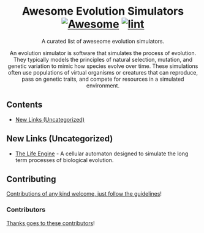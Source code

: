 <div align="center">

<!-- title -->

<!--lint ignore no-dead-urls-->

# Awesome Evolution Simulators [![Awesome](https://awesome.re/badge.svg)](https://awesome.re) [![lint](https://github.com/dietrich-stein/awesome-evolution-simulators/actions/workflows/lint.yaml/badge.svg)](https://github.com/dietrich-stein/awesome-evolution-simulators/actions/workflows/lint.yaml)

<!-- subtitle -->

A curated list of aweseome evolution simulators.

<!-- image 

<a href="" target="_blank" rel="noopener noreferrer">
  <img src="" />
</a>-->

<!-- description -->

An evolution simulator is software that simulates the process of evolution. They typically models the principles of natural selection, mutation, and genetic variation to mimic how species evolve over time. These simulations often use populations of virtual organisms or creatures that can reproduce, pass on genetic traits, and compete for resources in a simulated environment.

</div>

<!-- TOC -->

## Contents

- [New Links (Uncategorized)](#new-links-uncategorized)

<!-- CONTENT -->

## New Links (Uncategorized)

- [The Life Engine](https://github.com/MaxRobinsonTheGreat/LifeEngine) - A cellular automaton designed to simulate the long term processes of biological evolution.

<!-- END CONTENT -->

## Contributing

[Contributions of any kind welcome, just follow the guidelines](contributing.md)!

### Contributors

[Thanks goes to these contributors](https://github.com/dietrich-stein/awesome-evolution-simulators/graphs/contributors)!
